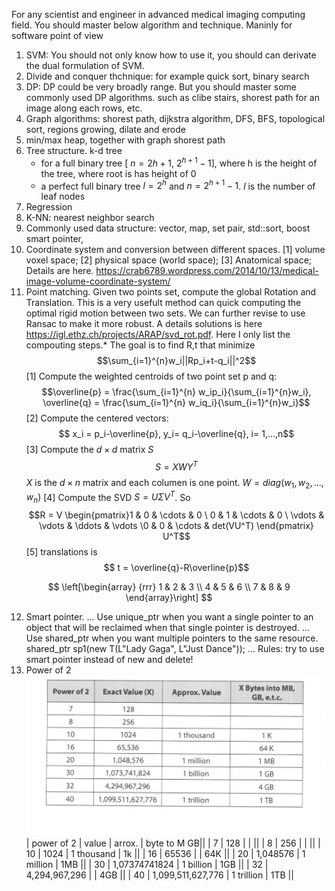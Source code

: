 For any scientist and engineer in advanced medical imaging computing field.
You should master below algorithm and technique. Maninly for software point of view

1. SVM: You should not only know how to use it, you should can derivate the dual formulation of SVM. 
2. Divide and conquer thchnique: for example quick sort, binary search
3. DP: DP could be very broadly range. But you should master some commonly used DP algorithms. such as clibe stairs, shorest path for an image along each rows, etc.
4. Graph algorithms: shorest path, dijkstra algorithm, DFS, BFS, topological sort, regions growing, dilate and erode
5. min/max heap, together with graph shorest path
6. Tree structure. k-d tree
    * for a full binary tree [ $n=2h+1$, $2^{h+1}-1$], where h is the height of the tree, where root is has height of 0
    * a perfect full binary tree $l= 2^h$  and $n = 2^{h+1}-1$.  $l$ is the number of leaf nodes
7. Regression
8. K-NN: nearest neighbor search
9. Commonly used data structure: vector, map, set pair, std::sort, boost smart pointer,
10. Coordinate system and conversion between different spaces. [1] volume voxel space; [2] physical space (world space); [3] Anatomical space; Details are here. https://crab6789.wordpress.com/2014/10/13/medical-image-volume-coordinate-system/
11. Point matching. Given two points set, compute the global Rotation and Translation. This is a very usefult method can quick computing the optimal rigid motion between two sets. We can further revise to use Ransac to make it more robust. A details solutions is here https://igl.ethz.ch/projects/ARAP/svd_rot.pdf. Here I only list the compouting steps.* The goal is to find R,t that minimize $$\sum_{i=1}^{n}w_i||Rp_i+t-q_i||^2$$
[1] Compute the weighted centroids of two point set p and q:
$$\overline{p} = \frac{\sum_{i=1}^{n} w_ip_i}{\sum_{i=1}^{n}w_i}, \overline{q} = \frac{\sum_{i=1}^{n} w_iq_i}{\sum_{i=1}^{n}w_i}$$
[2] Compute the centered vectors:
$$ x_i = p_i-\overline{p}, y_i= q_i-\overline{q}, i= 1,...,n$$
[3] Compute the $d \times d$ matrix $S$ 
$$S =XWY^T$$
$X$ is the $d \times n$ matrix and each columen is one point. $W = diag(w_1,w_2,...,w_n)$
[4] Compute the SVD $S=U \Sigma V^T$. So
$$R = V  \begin{pmatrix}1 & 0 & \cdots & 0 \ 0 & 1 & \cdots & 0 \ \vdots & \vdots & \ddots & \vdots \0 & 0 & \cdots & det(VU^T) \end{pmatrix} U^T$$
[5] translations is $$ t = \overline{q}-R\overline{p}$$

$$
\left[\begin{array}
{rrr}
1 & 2 & 3 \\
4 & 5 & 6 \\
7 & 8 & 9
\end{array}\right]
$$

12. Smart pointer. 
...  Use unique_ptr when you want a single pointer to an object that will be reclaimed when that single pointer is destroyed.
...  Use shared_ptr when you want multiple pointers to the same resource.
shared_ptr<T> sp1(new T(L"Lady Gaga", L"Just Dance"));
... Rules: try to use smart pointer instead of new and delete!
13. Power of 2
![Image of Powerof2Table](https://github.com/handongfeng/researchNotes/blob/master/powerof2.jpg)
| power of 2 |  value            | arrox.     | byte to M GB||
|    7       |  128              |            |             ||
|    8       |  256              |            |             ||
|    10      |  1024             | 1 thousand | 1k          ||
|    16      |  65536            |            |  64K        ||
|    20      |  1,048576         | 1 million  |  1MB        ||
|    30      |  1,07374741824    | 1 billion  |  1GB        ||
|    32      | 4,294,967,296     |            |  4GB        ||
|    40      | 1,099,511,627,776 | 1 trillion |  1TB        ||
